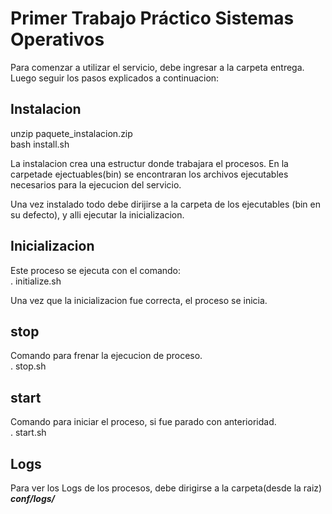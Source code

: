 # Primer Trabajo Práctico Sistemas Operativos

Para comenzar a utilizar el servicio, debe ingresar a la carpeta entrega.
Luego seguir los pasos explicados a continuacion:

## Instalacion
unzip paquete_instalacion.zip<br />
bash install.sh

La instalacion crea una estructur donde trabajara el procesos. En la carpetade ejectuables(bin) se encontraran los archivos ejecutables necesarios para la ejecucion del servicio. 

Una vez instalado todo debe dirijirse a la carpeta de los ejecutables (bin en su defecto), y alli ejecutar la inicializacion.

## Inicializacion
Este proceso se ejecuta con el comando:<br />
. initialize.sh

Una vez que la inicializacion fue correcta, el proceso se inicia.

## stop
Comando para frenar la ejecucion de proceso.<br />
. stop.sh

## start
Comando para iniciar el proceso, si fue parado con anterioridad.<br />
. start.sh

## Logs
Para ver los Logs de los procesos, debe dirigirse a la carpeta(desde la raiz) ***conf/logs/***
